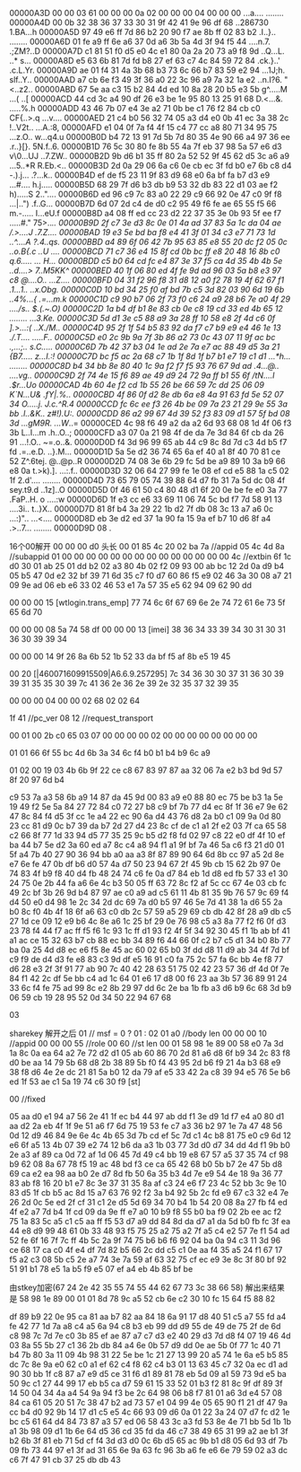 00000A3D  00 00 03 61 00 00 00 0a  02 00 00 00 04 00 00 00   ...a.... ........
00000A4D  00 0b 32 38 36 37 33 30  31
                                      9f 42 41 9e 96 df 68   ..286730 1.BA...h
00000A5D  97 49 e6 ff 7d 86 b2 20  90 f7 ae 8b ff 02 83 b2   .I..}..  ........
00000A6D  01 fe a9 ff 6e a6 37 0d  a6 3b 5a 4d 3f 94 f5 44   ....n.7. .;ZM?..D
00000A7D  c1 81 51 f0 d5 e0 4c e1  80 0a 2a 20 73 a9 f8 9d   ..Q...L. ..* s...
00000A8D  e5 63 6b 81 7d fd b8 27  ef 63 c7 4c 84 59 72 84   .ck.}..' .c.L.Yr.
00000A9D  ae 01 f4 31 4a 3b 68 b3  73 6c 66 b7 83 59 e2 94   ...1J;h. slf..Y..
00000AAD  a7 cb 6e f3 49 3f 36 a0  22 3c 96 a9 7a 32 1a e2   ..n.I?6. "<..z2..
00000ABD  67 5e aa c3 15 b2 84 4d  ed 10 8a 28 20 b5 e3 5b   g^.....M ...( ..[
00000ACD  44 cd 3c a4 90 df 26 e3  be 1e 95 80 13 25 91 68   D.<...&. .....%.h
00000ADD  43 46 7b 07 e4 3e a2 71  0b be c1 76 f2 84 cb c0   CF{..>.q ...v....
00000AED  21 c4 b0 56 32 74 05 a3  d4 e0 0b 41 ec 3a 38 2c   !..V2t.. ...A.:8,
00000AFD  e1 04 0f 7a f4 4f 15 c4  77 cc a8 80 71 34 95 75   ...z.O.. w...q4.u
00000B0D  b4 72 13 91 7d 5b 7d 80  35 4e 90 66 a4 97 36 ee   .r..}[}. 5N.f..6.
00000B1D  76 5c 30 80 fe 8b 55 4a  7f eb 37 98 5a 57 e6 d3   v\0...UJ ..7.ZW..
00000B2D  9b d6 b1 35 ff 80 2a 52  52 9f 45 62 d5 3c a6 a9   ...5..*R R.Eb.<..
00000B3D  2d 0a 29 06 6a c6 0e cb  ec 3f fd b0 e7 6b c8 d4   -.).j... .?...k..
00000B4D  ef de f5 23 11 9f 83 d9  68 e0 6a bf fa b7 d3 e9   ...#.... h.j.....
00000B5D  68 29 7f d6 b3 db b9 53  32 db 83 22 d1 03 ae f2   h).....S 2.."....
00000B6D  ed 96 c9 7c 83 a0 22 29  c9 66 92 0e 47 c0 9f f8   ...|..") .f..G...
00000B7D  6d 07 2d c4 de d0 c2 95  49 f6 fe ae 65 55 f5 66   m.-..... I...eU.f
00000B8D  a4 08 ff ed cc 23 d2 22  37 35 3e 0b 93 5f ee f7   .....#." 75>.._..
00000B9D  2f c7 3e d3 8c 0e 01 4a  ad 37 83 5a 1c da 04 ae   /.>....J .7.Z....
00000BAD  19 e3 5e bd ba f8 e4 41  3f 01 34 c3 e7 71 73 1d   ..^....A ?.4..qs.
00000BBD  a4 89 6f 06 42 7b 95 63  85 e8 55 20 dc f2 05 0c   ..o.B{.c ..U ....
00000BCD  71 c7 36 e4 15 8f cd 0b  bc ff e8 20 48 16 8b c0   q.6..... ... H...
00000BDD  c5 b0 64 cd fc e4 87 3e  37 f5 ca 4d 35 4b 4b 5e   ..d....> 7..M5KK^
00000BED  40 1f 06 80 ed 4f fe 9d  ad 96 03 5a b8 e3 97 c8   @....O.. ...Z....
00000BFD  04 31 f2 96 f8 31 d8 12  a0 f2 78 19 4f 62 67 f1   .1...1.. ..x.Obg.
00000C0D  10 bd 34 25 f0 af bd 7b  c5 3d 82 03 90 6d 19 6b   ..4%...{ .=...m.k
00000C1D  c9 90 b7 06 2f 73 f0 c6  24 a9 28 b6 7e a0 4f 29   ..../s.. $.(.~.O)
00000C2D  1a b4 df b1 8e 83 cb 0e  c8 19 cd 33 ed 4b 65 12   ........ ...3.Ke.
00000C3D  5d d1 3e c5 88 a9 3a 28  ff 10 58 e8 2f 4d c6 0f   ].>...:( ..X./M..
00000C4D  95 2f 1f 54 b5 83 92 da  f7 c7 b9 e9 e4 46 1e 13   ./.T.... .....F..
00000C5D  e0 2c 9b 9a 7f 3b 86 a2  73 0c 43 07 11 9f ac bc   .,...;.. s.C.....
00000C6D  7b 42 37 b3 04 1e ad 2e  7a e7 ac 88 49 d5 3a 21   {B7..... z...I.:!
00000C7D  bc f5 ac 2a 68 c7 1b 1f  8d 1f b7 b1 e7 19 c1 d1   ...*h... ........
00000C8D  b4 34 bb 8e 80 40 1c 9a  f2 f7 f5 93 76 67 9d ad   .4...@.. ....vg..
00000C9D  2f 74 4e 15 f6 89 ae 49  d9 24 72 9a ff b1 55 6f   /tN....I .$r...Uo
00000CAD  4b 60 4e f2 cd 1b 55 26  be 66 59 7c dd 25 06 09   K`N...U& .fY|.%..
00000CBD  4f 86 0f d2 8e db 6a e8  4a 91 63 fd 5e 52 07 34   O.....j. J.c.^R.4
00000CCD  fc 6c ee f3 26 4b be 09  7a 23 21 29 9e 55 3a bb   .l..&K.. z#!).U:.
00000CDD  86 a2 99 67 4d 39 52 f3  83 09 d1 57 5f bd 08 3d   ...gM9R. ...W_..=
00000CED  4c 98 f6 49 a2 da a2 6d  93 68 08 1d 4f 06 f3 3b   L..I...m .h..O..;
00000CFD  a3 07 0a 21 98 4f de da  7e 3d 84 6f cb da 26 91   ...!.O.. ~=.o..&.
00000D0D  f4 3d 96 99 65 ab 44 c9  8c 8d 7d c3 4d b5 f7 fd   .=..e.D. ..}.M...
00000D1D  5a 5e d2 36 74 65 6a ef  40 a1 8f 40 70 81 ce 52   Z^.6tej. @..@p..R
00000D2D  74 08 3e 6b 29 fc 5d be  a9 89 10 3a b9 66 e8 0a   t.>k).]. ...:.f..
00000D3D  32 06 64 27 99 fe 1e 08  ef cd e5 88 1a c5 02 1f   2.d'.... ........
00000D4D  73 65 79 05 74 39 88 64  d7 fb 31 7a 5d dc 08 4f   sey.t9.d ..1z]..O
00000D5D  0f 46 61 50 c4 80 48 d1  6f 20 0e be fe e0 3a 77   .FaP..H. o ....:w
00000D6D  1f e3 cc e6 33 69 11 06  74 5c bd f7 7d 58 91 13   ....3i.. t\..}X..
00000D7D  81 8f b4 3a 29 22 1b d2  7f db 08 3c 13 a7 a6 0c   ...:)".. ...<....
00000D8D  eb 3e d2 ed 37 1a 90 fa  15 9a ef b7 10 d6 8f a4   .>..7... ........
00000D9D  08                                                 .

16个00解开
00 00 00 d0 头长
00 01 85 4c
20 02 ba 7a //appid
05 4c 4d 8a //subappid
01 00 00 00 00 00 00 00 00 00 00 00
00 00 00 4c //extbin
6f 1c d0 30 01 ab 25 01 dd b2 02 a3 80 4b 02 f2
09 93 00 ab bc 12 2d 0a d9 b4 05 b5 47 0d e2 32
bf 39 71 6d 35 c7 f0 d7 60 86 f5 e9 02 46 3a 30
08 a7 21 09 9e ad 06 eb e6 33 02 46 53 e1 7a 57
35 e5 62 94 09 62 90 dd

00 00 00 15 [wtlogin.trans_emp]
77 74 6c 6f 67 69 6e 2e 74 72 61 6e 73 5f 65 6d 70

00 00 00 08
5a 74 58 df
00 00 00 13 [imei]
38 36 34 33 39 34 30 31 30 31 36 30 39 39 34

00 00 00 14
9f 26 8a 6b 52 1b 52 33 da bf f5 af 8b e5 19 45

00 20 [|460071609915509|A6.6.9.257295]
7c 34 36 30 30 37 31 36 30 39 39 31 35 35 30 39
7c 41 36 2e 36 2e 39 2e 32 35 37 32 39 35

00 00 00 04
00 00 02 68 02 02 64

1f 41 //pc_ver
08 12 //request_transport

00 01
00 2b c0 65
03 07 00 00 00 00 02 00 00 00 00 00 00 00 00

01 01
66 6f 55 bc 4d 6b 3a 34 6c f4 b0 b1 b4 b9 6c a9

01 02
00 19
03 4b 6b 9f 22 ce c8 67 83 97 87 aa 32 06 7a e2
b3 bd 9d 57 8f 20 97 6d b4

c9
53 7a a3 58 6b a9 14 87 da 45 9d 00 83 a9 e0 88
80 ec 75 be b3 1a 5e 19 49 f2 5e 5a 84 27 72 84
c0 72 27 b8 c9 bf 7b 77 d4 ec 8f 1f 36 e7 9e 62
47 8c 84 f4 d5 3f cc 1e a4 22 ec 90 6a d4 43 76
d8 2a b0 c1 09 9a 0d 80 23 cc 81 d9 0c b7 39 da
b7 2d 27 d4 23 8c cf de c1 a1 2f e2 03 7f ca 65
58 c2 66 8f 77 1d 33 94 d5 77 35 25 9c b5 d2 f8
fd 02 97 c8 22 e0 df 4f 10 ef ba 44 b7 5e d2 3a
60 ed a7 8c c4 a8 94 f1 a1 9f bf 7a 46 5a c6 f3
21 d0 01 5f a4 7b 40 27 90 36 94 bb a0 aa a3 8f
87 89 90 64 6d 8b cc 97 a5 2d 8e e7 6e fe 47 0b
df b6 d0 57 4a d7 50 23 94 67 2f 45 9b cb 15 62
2b 97 0e 74 83 4f b9 f8 40 d4 fb 48 24 74 c6 fe
0a d7 84 eb 1d d8 ed fb 57 33 e1 30 24 75 0e 2b
44 fa a6 6e 4c b3 50 05 ff 63 72 8c f2 af 5c cc
67 4e 03 cb fc 49 2c bf 3b 26 9d b4 87 97 ae c0
a9 ad c5 61 11 4b 81 35 9b 76 57 9c 69 f4 d4 50
e0 d4 98 1e 2c 34 2d dc 69 7a d0 b5 97 46 5e 7d
41 38 1a d6 55 2a b0 8c f0 4b 4f 18 6f a6 63 c0
db 2c 57 59 a5 29 69 cb db 42 8f 28 a9 db c5 27
1d ce 09 12 e9 b6 4c 8e a6 1c 25 bf 29 0e 76 98
c5 a3 8a 77 f2 f6 0f d3 23 78 f4 44 f7 ac ff f5
f6 1c 93 1c ff d1 93 f2 4f 5f 34 92 30 45 f1 1b
ab bf 41 a1 ac ce 15 32 63 b7 cb 88 ec bb 34 89
f6 44 66 0f c2 b7 c5 d1 34 b0 8b 77 ba 0a 25 4d
d8 ec e6 f5 8e 45 ac 60 02 65 b0 3f dd d8 11 d9
ab 34 4f 7d bf c9 f9 de d4 d3 fe e8 83 c3 9d df
e5 16 91 c0 fa 75 2c 57 fa 6c bb 4e f8 77 d6 28
e3 2f 3f 91 77 ab 90 7c 40 42 28 63 51 75 02 42
23 57 36 df 4d 0f 7e 84 f1 42 2c df 5e bb c4 ad
1c 64 01 e6 17 d8 00 f6 23 aa 3b 57 36 89 91 24
33 6c f4 fe 75 ad 99 8c e2 8b 29 97 dd 6c 2e ba
1b fb a3 d6 b9 6c 68 3d b9 06 59 cb 19 28 95 52
0d 34 50 22 94 67 68

03

sharekey 解开之后
01          // msf = 0 ? 01 : 02
01 a0       //body len
00 00 00 10 //appid
00 00 00 55 //role
00 60       //st len
00 01 58
98 1e 89 00 58 e0 7a 3d 1a 8c 0a ea 64 a2 7e 72
d2 d1 05 ab 60 86 70 2d 81 a6 d8 6f b9 34 2c 83
f8 d0 be aa 14 79 5b 68 d8 2b 38 89 5b f0 f4 43
95 2d b6 f9 21 4a b3 68 e9 38 f8 d6 4e 2e dc 21
81 5a b0 12 da 79 af e5 33 42 2a c8 39 94 e5 76
5e b6 ed 1f 53 ae c1 5a 19 74 c6 30 f9 [st]

00 //fixed

05 aa
d0 e1 94 a7 56 2e 41 1f ec b4 44 97 ab dd f1 3e
d9 1d f7 e4 a0 80 d1 aa d2 2a eb 4f 1f 9e 51 a6
f7 6d 75 19 53 fe c7 a3 36 b2 97 1e 7a 47 48 56
0d 12 d9 46 84 9e 6e 4c 4b 65 3d 7b cd ef 5c 7d
c1 4c b8 81 75 e0 c9 6d 12 e6 6f a5 13 4b 07 39
e2 74 12 b6 da a3 1b 03 77 3d d0 d7 34 dd 4d f1
9b b0 2e a3 af 89 ca 0d 72 af 1d 06 45 7d 49 c4
bb 19 e8 67 57 a5 37 35 74 cf 98 b9 62 08 8a 67
78 f5 19 ac 48 bd f3 ce ca 65 42 68 b0 5b b7 2e
47 5b d8 69 ca e2 ea 98 aa b0 2e d7 8d fb 50 6a
35 b3 4d 7e e9 54 4e 18 9a 36 77 83 ab f8 16 20
b1 e7 8c 3e 37 31 35 8a af c3 24 e6 f7 23 4c 52
bb 3c 9e 10 83 d5 1f cb b5 ac 8d 15 a7 63 76 92
f2 3a b4 92 5b 2c fd e9 67 c3 32 e4 7e 26 2d 0c
5e ed 2f cf 31 c1 2e d5 5d 69 34 70 b4 1b 54 20
08 8a 27 fb f4 ed 4f e2 a7 7d b4 1f cd 09 da 9e
ff e7 a0 10 b9 f8 55 b0 ba f9 02 2b ee ac f2 75
1a 83 5c a5 c1 c5 aa ff f5 53 d7 a9 dd 84 8d da
d7 a1 da 5d b0 fb fc 3f ea 44 e8 d9 99 48 61 0b
33 48 93 f5 75 25 a2 75 a2 7f a5 c4 e2 57 7e f1
54 ad 52 fe 6f 16 7f 7c ff 4b 5c 2a 9f 74 75 b6
b6 f6 92 04 ba 0a 94 c3 11 3d 96 ce 68 17 ca c0
4f e4 df 7d 82 b5 66 2c dd c5 c1 0e aa f4 35 a5
24 f1 67 17 f5 a2 c3 08 5b c5 2e a7 74 3e 7a 59
af 63 32 75 cf ec e9 3e 8c 3f 80 bf 92 51 91 b1
78 e5 1a b5 f9 e5 07 ef a4 eb 4b 85 bf be

由stkey加密(67 24 2e 42 35 55 74 55 44 62 67 73 3c 38 66 58)
解出来结果是
58 98 1e 89
00
01 01
8d 78 9c a5 52 cb 6e c2 30 10 fc 15 64 f5 88 82

df 89 b9 22 0e 95 ca 81 aa
b7 82 aa 84 18 6a 91 17 d8 40 51 c5 a7 55 fd a4
fe 42 77 1d 7a a8 c4 a5 6a 94 c8 b3 eb 99 dd d9
55 de 49 de 75 2f de 6d c8 98 7c 7d 7e c0 3b 85
ef ae 87 a7 c7 d3 e2 40 29 d3 7d d8 f4 07 19 46
4d 03 8a 55 5b 27 c1 36 2b db 84 a4 6e 0b 57 d9
dd 0e ae 5b 0f 77 1c 40 71 b4 7b 80 3a 11 09 4b
98 31 22 5e be 1c 21 27 13 99 20 a5 74 1e 6a e5
b5 85 dc 7c 8e 9a e0 62 c0 a1 ef 62 c4 f8 62 c4
b3 01 13 63 45 c7 32 0a ec d1 ad 90 30 bb 1f c8
87 a7 e9 d5 ce 31 f6 d1 89 81 78 eb 5d 09 a1 59
73 9d e5 ba 50 9c c1 27 44 99 17 eb b5 ca d7 59
61 15 33 52 01 b3 f2 81 8c 9f df 89 3f 14 50 04
34 4a a4 54 9a 94 f3 be 2c 64 98 06 b8 f7 81 01
a6 3d e4 57 08 84 ca 61 05 20 51 7c 38 47 b2 ad
73 57 e1 04 99 4e 05 65 90 f1 21 df 47 9a cc b4
d0 92 9b 14 17 d1 c5 e5 4c 66 93 09 d6 0a 01 22
3a 24 07 d7 fc d2 1e bc c5 61 64 d4 84 73 87 a3
57 ed 06 58 43 3c a3 fd 53 8e 4e 71 bb 5d 1b 1b
a1 3b 98 09 d1 1b 6e 64 d5 36 cd 35 fd da 46 c7
38 49 65 31 99 a2 ae b1 3f b2 6b 3f 81 eb 71 5d
cf f4 3d d3 d0 0c 6b d5 65 ac 9b b1 d8 05 6d 93
df 7b 09 fb 73 44 97 e1 3f ad 31 65 6e 9a 63 fc
96 3b a6 fe e6 6e 79 59 02 a3 dc c6 7f 47 91 cb
37 25 db db 43
